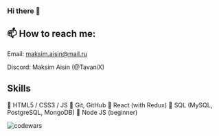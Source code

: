 ### Hi there 👋

## 📫 How to reach me:

Email: maksim.aisin@mail.ru

Discord: Maksim Aisin (@TavaniX)

## Skills
🌱 HTML5 / CSS3 / JS
🌱 Git, GitHub
🌱 React (with Redux)
🌱 SQL (MySQL, PostgreSQL, MongoDB)
🌱 Node JS (beginner)

![codewars](https://www.codewars.com/users/TavaniX/badges/large)


<!--
**TavaniX/TavaniX** is a ✨ _special_ ✨ repository because its `README.md` (this file) appears on your GitHub profile.

Here are some ideas to get you started:

- 🔭 I’m currently working on ...
- 🌱 I’m currently learning ...
- 👯 I’m looking to collaborate on ...
- 🤔 I’m looking for help with ...
- 💬 Ask me about ...
- 📫 How to reach me: ...
- 😄 Pronouns: ...
- ⚡ Fun fact: ...
-->
